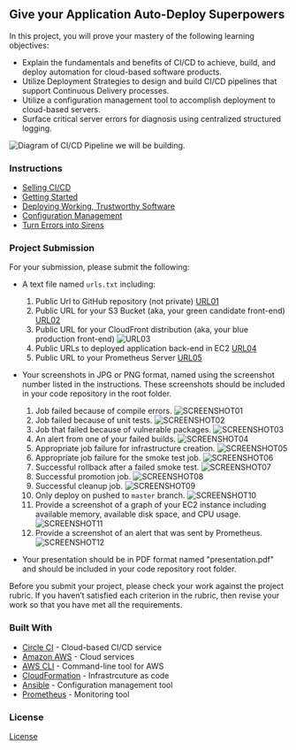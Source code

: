 ## Give your Application Auto-Deploy Superpowers

In this project, you will prove your mastery of the following learning objectives:

- Explain the fundamentals and benefits of CI/CD to achieve, build, and deploy automation for cloud-based software products.
- Utilize Deployment Strategies to design and build CI/CD pipelines that support Continuous Delivery processes.
- Utilize a configuration management tool to accomplish deployment to cloud-based servers.
- Surface critical server errors for diagnosis using centralized structured logging.

![Diagram of CI/CD Pipeline we will be building.](udapeople.png)

### Instructions

* [Selling CI/CD](instructions/0-selling-cicd.md)
* [Getting Started](instructions/1-getting-started.md)
* [Deploying Working, Trustworthy Software](instructions/2-deploying-trustworthy-code.md)
* [Configuration Management](instructions/3-configuration-management.md)
* [Turn Errors into Sirens](instructions/4-turn-errors-into-sirens.md)

### Project Submission

For your submission, please submit the following:

- A text file named `urls.txt` including:
  1. Public Url to GitHub repository (not private) [URL01](https://github.com/kakooloukia/nd9991-c3-hello-world-exercise-solution)
  1. Public URL for your S3 Bucket (aka, your green candidate front-end) [URL02](s3://udapeople-95e50d9)
  1. Public URL for your CloudFront distribution (aka, your blue production front-end) ![URL03](URL03.png)
  1. Public URLs to deployed application back-end in EC2 [URL04](http://18.234.140.157:3030)
  1. Public URL to your Prometheus Server [URL05](http://ec2-54-173-242-20.compute-1.amazonaws.com:9090)
- Your screenshots in JPG or PNG format, named using the screenshot number listed in the instructions. These screenshots should be included in your code repository in the root folder.
  1. Job failed because of compile errors. ![SCREENSHOT01](SCREENSHOT01.png)
  1. Job failed because of unit tests. ![SCREENSHOT02](SCREENSHOT02.png)
  1. Job that failed because of vulnerable packages. ![SCREENSHOT03](SCREENSHOT03.png)
  1. An alert from one of your failed builds. ![SCREENSHOT04](SCREENSHOT04.png)
  1. Appropriate job failure for infrastructure creation. ![SCREENSHOT05](SCREENSHOT05.png)
  1. Appropriate job failure for the smoke test job. ![SCREENSHOT06](SCREENSHOT06.png)
  1. Successful rollback after a failed smoke test. ![SCREENSHOT07](SCREENSHOT07.png)
  1. Successful promotion job. ![SCREENSHOT08](SCREENSHOT08.png)
  1. Successful cleanup job. ![SCREENSHOT09](SCREENSHOT09.png)
  1. Only deploy on pushed to `master` branch. ![SCREENSHOT10](SCREENSHOT10.png)
  1. Provide a screenshot of a graph of your EC2 instance including available memory, available disk space, and CPU usage. ![SCREENSHOT11](SCREENSHOT11.png)
  1. Provide a screenshot of an alert that was sent by Prometheus. ![SCREENSHOT12](SCREENSHOT12.png)

- Your presentation should be in PDF format named "presentation.pdf" and should be included in your code repository root folder.

Before you submit your project, please check your work against the project rubric. If you haven’t satisfied each criterion in the rubric, then revise your work so that you have met all the requirements.

### Built With

- [Circle CI](www.circleci.com) - Cloud-based CI/CD service
- [Amazon AWS](https://aws.amazon.com/) - Cloud services
- [AWS CLI](https://aws.amazon.com/cli/) - Command-line tool for AWS
- [CloudFormation](https://aws.amazon.com/cloudformation/) - Infrastrcuture as code
- [Ansible](https://www.ansible.com/) - Configuration management tool
- [Prometheus](https://prometheus.io/) - Monitoring tool

### License

[License](LICENSE.md)
